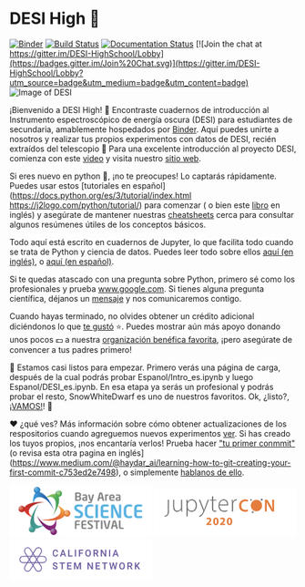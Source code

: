 # DESI High :school_satchel:

[![Binder](https://mybinder.org/badge_logo.svg)](https://mybinder.org/v2/gh/michaelJwilson/DESI-HighSchool/master)
[![Build Status](https://travis-ci.com/michaelJwilson/DESI-HighSchool.svg?branch=master)](https://travis-ci.com/michaelJwilson/DESI-HighSchool)
[![Documentation Status](https://readthedocs.org/projects/desi-highschool/badge/?version=latest)](https://desi-highschool.readthedocs.io/en/latest/?badge=latest)
[![Join the chat at https://gitter.im/DESI-HighSchool/Lobby](https://badges.gitter.im/Join%20Chat.svg)](https://gitter.im/DESI-HighSchool/Lobby?utm_source=badge&utm_medium=badge&utm_content=badge)
![Image of DESI](https://github.com/michaelJwilson/DESI-HighSchool/blob/master/images/Mayall-Star-Trails.jpg)

¡Bienvenido a DESI High!  :school_satchel: Encontraste cuadernos de introducción al Instrumento espectroscópico de energía oscura (DESI) para estudiantes de secundaria, amablemente hospedados por [Binder](https://mybinder.readthedocs.io/en/latest/).  Aquí puedes unirte a nosotros y realizar tus propios experimentos con datos de DESI, recién extraídos del telescopio :telescope: Para una excelente introducción al proyecto DESI, comienza con este [video](https://www.youtube.com/watch?v=kPXx9tqyzYg) y visita nuestro [sitio web](www.desi.lbl.gov).

Si eres nuevo en python :snake:, ¡no te preocupes! Lo captarás rápidamente. Puedes usar estos [tutoriales en español] (https://docs.python.org/es/3/tutorial/index.html https://j2logo.com/python/tutorial/) para comenzar ( o bien este [libro](https://www.py4e.com/book) en inglés)  y asegúrate de mantener nuestras [cheatsheets](https://github.com/michaelJwilson/DESI-HighSchool/tree/master/cheatsheets) cerca para consultar algunos resúmenes útiles de los conceptos básicos.

Todo aquí está escrito en cuadernos de Jupyter, lo que facilita todo cuando se trata de Python y ciencia de datos. Puedes leer todo sobre ellos [aquí (en inglés)](www.dataquest.io/blog/jupyter-notebook-tutorial/), o [aquí (en español)](https://www.ionos.mx/digitalguide/paginas-web/desarrollo-web/jupyter-notebook/).

Si te quedas atascado con una pregunta sobre Python, primero sé como los profesionales y prueba www.google.com. Si tienes alguna pregunta científica, déjanos un [mensaje](https://www.github.com/michaelJwilson/DESI-HighSchool/issues/new) y nos comunicaremos contigo.

Cuando hayas terminado, no olvides obtener un crédito adicional diciéndonos lo que [te gustó](https://forms.gle/LGKMVamrtS5StSv56) :star:. Puedes mostrar aún más apoyo donando unos pocos :dollar: a nuestra [organización benéfica favorita](https://www.gofundme.com/f/code-nation?utm_source=customer&utm_campaign=p_cp+share-sheet&utm_medium=copy_link_more), ¡pero asegúrate de convencer a tus padres primero!

:rotating_light:  Estamos casi listos para empezar. Primero verás una página de carga, después de la cual podrás probar Espanol/Intro_es.ipynb y luego Espanol/DESI_es.ipynb. En esa etapa ya serás un profesional y podrás probar el resto, SnowWhiteDwarf es uno de nuestros favoritos. Ok, ¿listo?, [¡VAMOS!](https://mybinder.org/v2/gh/michaelJwilson/DESI-HighSchool/master)! :rotating_light:

:heart: ¿qué ves? Más información sobre cómo obtener actualizaciones de los respositorios cuando agreguemos nuevos experimentos [ver](https://docs.github.com/en/enterprise/2.20/user/github/receiving-notifications-about-activity-on-github/watching-and-unwatching-repositories#watching-a-single-repository). Si has creado los tuyos propios, ¡nos encantaría verlos! Prueba hacer  ["tu primer conmmit"](https://platzi.com/tutoriales/1050-programacion-basica/2356-git-y-mi-primer-commit/)(o revisa esta otra pagina en inglés] (https://www.medium.com/@haydar_ai/learning-how-to-git-creating-your-first-commit-c753ed2e7498), o simplemente [hablanos de ello](https:/www.github.com/michaelJwilson/DESI-HighSchool/issues/new).


<p float="left">
  <img src="./images/BayScienceFest.png", width=250>
  <img src="./images/JupyterCon20.png",   width=250>
  <img src="./images/CalStemNet.png",     width=250>
</p>
